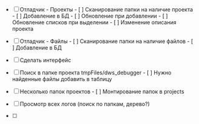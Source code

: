 - [ ] Отладчик - Проекты
      - [ ] Сканирование папки на наличие проекта
            - [ ] Добавление в БД
      - [ ] Обновление при добавлении
      - [ ] Обновление списков при выделении
      - [ ] Изменение описания проекта
- [ ] Отладчик - Файлы
      - [ ] Сканирование папки на наличие файлов
            - [ ] Добавление в БД

- [ ] Сделать интерфейс
- [ ] Поиск в папке проекта tmpFiles/dws_debugger
      - [ ] Нужно найденные файлы добавить в таблицу

- [ ] Несколько папок проектов
      - [ ] Монтирование папок в projects
- [ ] Просмотр всех логов (поиск по папкам, дерево?)
- [ ] 